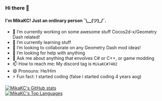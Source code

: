 ### Hi there 👋

#### I'm MikaKC! Just an ordinary person ¯\\__(ツ)_/¯.


- 🔭 I’m currently working on some awesome stuff Cocos2d-x/Geometry Dash related!
- 🌱 I’m currently learning stuff
- 👯 I’m looking to collaborate on any Geometry Dash mod ideas!
- 🤔 I’m looking for help with anything
- 💬 Ask me about anything that envolves C# or C++, or game modding
- 📫 How to reach me: My discord tag is `MikaKC#7402`
- 😄 Pronouns: He/Him
- ⚡ Fun fact: I started coding (false i started coding 4 years aog)


[![MikaKC's GitHub stats](https://github-readme-stats.vercel.app/api?username=mikakc&theme=dracula)](https://github.com/MikaKC/)<br>
[![MikaKC's Top Languages](https://github-readme-stats.vercel.app/api/top-langs/?username=MikaKC&theme=dracula)](https://github.com/MikaKC/)
